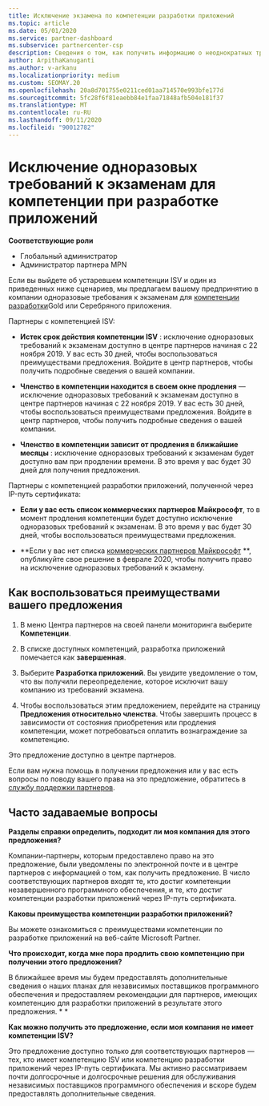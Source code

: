 ```yaml
---
title: Исключение экзамена по компетенции разработки приложений
ms.topic: article
ms.date: 05/01/2020
ms.service: partner-dashboard
ms.subservice: partnercenter-csp
description: Сведения о том, как получить информацию о неоднократных требованиях к экзаменам для партнеров по разработке приложений, см. в этой статье.
author: ArpithaKanuganti
ms.author: v-arkanu
ms.localizationpriority: medium
ms.custom: SEOMAY.20
ms.openlocfilehash: 20a8d701755e0211ced01aa714570e993bfe177d
ms.sourcegitcommit: 5fc28f6f81eaebb84e1faa71848afb504e181f37
ms.translationtype: MT
ms.contentlocale: ru-RU
ms.lasthandoff: 09/11/2020
ms.locfileid: "90012782"
---
```

# <a name="one-time-exam-requirements-exemption-for-the-application-development-competency"></a>Исключение одноразовых требований к экзаменам для компетенции при разработке приложений

**Соответствующие роли**

- Глобальный администратор
- Администратор партнера MPN

Если вы выйдете об устаревшем компетенции ISV и один из приведенных ниже сценариев, мы предлагаем вашему предпринятию в компании одноразовые требования к экзаменам для [компетенции разработки](https://partner.microsoft.com/membership/application-development-competency)Gold или Серебряного приложения. 

Партнеры с компетенцией ISV:

- **Истек срок действия компетенции ISV** : исключение одноразовых требований к экзаменам доступно в центре партнеров начиная с 22 ноября 2019. У вас есть 30 дней, чтобы воспользоваться преимуществами предложения. Войдите в центр партнеров, чтобы получить подробные сведения о вашей компании.

- **Членство в компетенции находится в своем окне продления** — исключение одноразовых требований к экзаменам доступно в центре партнеров начиная с 22 ноября 2019. У вас есть 30 дней, чтобы воспользоваться преимуществами предложения. Войдите в центр партнеров, чтобы получить подробные сведения о вашей компании.

- **Членство в компетенции зависит от продления в ближайшие месяцы** : исключение одноразовых требований к экзаменам будет доступно вам при продлении времени. В это время у вас будет 30 дней для получения предложения.

Партнеры с компетенцией разработки приложений, полученной через IP-путь сертификата:

- **Если у вас есть список коммерческих партнеров Майкрософт**, то в момент продления компетенции будет доступно исключение одноразовых требований к экзаменам. В это время у вас будет 30 дней, чтобы воспользоваться преимуществами предложения.

- **Если у вас нет списка [коммерческих партнеров Майкрософт](https://azure.microsoft.com/overview/commercial-marketplace/) **, опубликуйте свое решение в феврале 2020, чтобы получить право на исключение одноразовых требований к экзамену.

## <a name="how-to-take-advantage-of-your-offer"></a>Как воспользоваться преимуществами вашего предложения

1. В меню Центра партнеров на своей панели мониторинга выберите **Компетенции**.
2. В списке доступных компетенций, разработка приложений помечается как **завершенная**.

3. Выберите **Разработка приложений**. Вы увидите уведомление о том, что вы получили переопределение, которое исключит вашу компанию из требований экзамена. 

4. Чтобы воспользоваться этим предложением, перейдите на страницу **Предложения относительно членства**. Чтобы завершить процесс в зависимости от состояния приобретения или продления компетенции, может потребоваться оплатить вознаграждение за компетенцию. 

Это предложение доступно в центре партнеров.

Если вам нужна помощь в получении предложения или у вас есть вопросы по поводу вашего права на это предложение, обратитесь в [службу поддержки партнеров](https://partner.microsoft.com/Support). 

## <a name="frequently-asked-questions"></a>Часто задаваемые вопросы

**Разделы справки определить, подходит ли моя компания для этого предложения?**

Компании-партнеры, которым предоставлено право на это предложение, были уведомлены по электронной почте и в центре партнеров с информацией о том, как получить предложение. В число соответствующих партнеров входят те, кто достиг компетенции незавершенного программного обеспечения, и те, кто достиг компетенции разработки приложений через IP-путь сертификата. 

**Каковы преимущества компетенции разработки приложений?**

Вы можете ознакомиться с преимуществами компетенции по разработке приложений на веб-сайте Microsoft Partner. 

**Что происходит, когда мне пора продлить свою компетенцию при получении этого предложения?** 

В ближайшее время мы будем предоставлять дополнительные сведения о наших планах для независимых поставщиков программного обеспечения и предоставляем рекомендации для партнеров, имеющих компетенцию для разработки приложений в результате этого предложения. * *  

**Как можно получить это предложение, если моя компания не имеет компетенции ISV?**

Это предложение доступно только для соответствующих партнеров — тех, кто имеет компетенцию ISV или компетенцию разработки приложений через IP-путь сертификата. Мы активно рассматриваем почти долгосрочные и долгосрочные решения для обслуживания независимых поставщиков программного обеспечения и вскоре будем предоставлять дополнительные сведения. 


